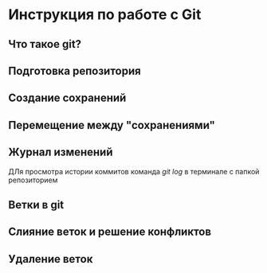 # Инструкция по работе с Git

## Что такое git?

## Подготовка репозитория

## Создание сохранений

## Перемещение между "сохранениями"

## Журнал изменений
ДЛя просмотра истории коммитов команда *git log* в терминале с папкой репозиторием
## Ветки в git

## Слияние веток и решение конфликтов

## Удаление веток